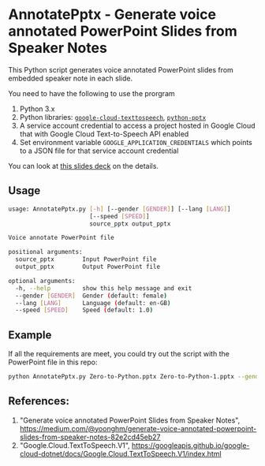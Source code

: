 # AnnotatePptx - Generate voice annotated PowerPoint Slides from Speaker Notes

This Python script generates voice annotated PowerPoint slides from embedded speaker note in each slide.

You need to have the following to use the prorgram

1.  Python 3.x
2.  Python libraries: [`google-cloud-texttospeech`](https://googleapis.dev/python/texttospeech/latest/index.html), [`python-pptx`](https://pypi.org/project/python-pptx/)
3.  A service account credential to access a project hosted in Google Cloud that with Google Cloud Text-to-Speech API enabled
4.  Set environment variable `GOOGLE_APPLICATION_CREDENTIALS` which points to a JSON file for that service account credential

You can look at [this slides deck](https://github.com/yoonghm/AnnotatePptx/blob/master/TTS.pdf) on the details.

## Usage

```bash
usage: AnnotatePptx.py [-h] [--gender [GENDER]] [--lang [LANG]]
                       [--speed [SPEED]]
                       source_pptx output_pptx

Voice annotate PowerPoint file

positional arguments:
  source_pptx        Input PowerPoint file
  output_pptx        Output PowerPoint file

optional arguments:
  -h, --help         show this help message and exit
  --gender [GENDER]  Gender (default: female)
  --lang [LANG]      Language (default: en-GB)
  --speed [SPEED]    Speed (default: 1.0)
```

## Example

If all the requirements are meet, you could try out the script with the PowerPoint file in this repo:

```bash
python AnnotatePptx.py Zero-to-Python.pptx Zero-to-Python-1.pptx --gender male --lang en-US --speed 0.95
```

## References:
1.  "Generate voice annotated PowerPoint Slides from Speaker Notes", https://medium.com/@yoonghm/generate-voice-annotated-powerpoint-slides-from-speaker-notes-82e2cd45eb27
2.  "Google.Cloud.TextToSpeech.V1", https://googleapis.github.io/google-cloud-dotnet/docs/Google.Cloud.TextToSpeech.V1/index.html
